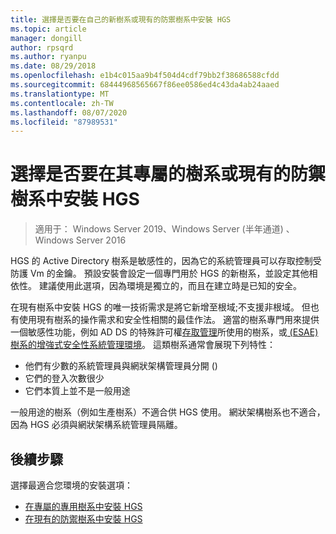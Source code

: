 ```yaml
---
title: 選擇是否要在自己的新樹系或現有的防禦樹系中安裝 HGS
ms.topic: article
manager: dongill
author: rpsqrd
ms.author: ryanpu
ms.date: 08/29/2018
ms.openlocfilehash: e1b4c015aa9b4f504d4cdf79bb2f38686588cfdd
ms.sourcegitcommit: 68444968565667f86ee0586ed4c43da4ab24aaed
ms.translationtype: MT
ms.contentlocale: zh-TW
ms.lasthandoff: 08/07/2020
ms.locfileid: "87989531"
---
```

# <a name="choose-whether-to-install-hgs-in-its-own-dedicated-forest-or-in-an-existing-bastion-forest"></a>選擇是否要在其專屬的樹系或現有的防禦樹系中安裝 HGS

>適用于： Windows Server 2019、Windows Server (半年通道) 、Windows Server 2016


HGS 的 Active Directory 樹系是敏感性的，因為它的系統管理員可以存取控制受防護 Vm 的金鑰。
預設安裝會設定一個專門用於 HGS 的新樹系，並設定其他相依性。
建議使用此選項，因為環境是獨立的，而且在建立時是已知的安全。

在現有樹系中安裝 HGS 的唯一技術需求是將它新增至根域;不支援非根域。 但也有使用現有樹系的操作需求和安全性相關的最佳作法。
適當的樹系專門用來提供一個敏感性功能，例如 AD DS 的特殊許可權[存取管理](/microsoft-identity-manager/pam/privileged-identity-management-for-active-directory-domain-services)所使用的樹系，或[ (ESAE) 樹系的增強式安全性系統管理環境](../../identity/securing-privileged-access/securing-privileged-access-reference-material.md#esae-administrative-forest-design-approach)。
這類樹系通常會展現下列特性：

- 他們有少數的系統管理員與網狀架構管理員分開 () 
- 它們的登入次數很少
- 它們本質上並不是一般用途

一般用途的樹系（例如生產樹系）不適合供 HGS 使用。
網狀架構樹系也不適合，因為 HGS 必須與網狀架構系統管理員隔離。

## <a name="next-step"></a>後續步驟

選擇最適合您環境的安裝選項：

- [在專屬的專用樹系中安裝 HGS](guarded-fabric-install-hgs-default.md)
- [在現有的防禦樹系中安裝 HGS](guarded-fabric-install-hgs-in-a-bastion-forest.md)